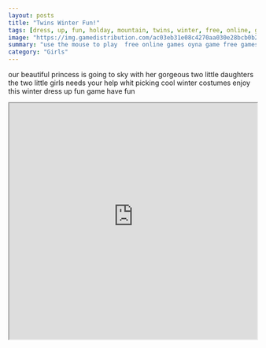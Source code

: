 ```yaml
---
layout: posts
title: "Twins Winter Fun!"
tags: [dress, up, fun, holday, mountain, twins, winter, free, online, games, oyna, game, free, games, play, play, games]
image: "https://img.gamedistribution.com/ac03eb31e08c4270aa030e28bcb0b28e.jpg"
summary: "use the mouse to play  free online games oyna game free games play play games"
category: "Girls"
---
```


our beautiful princess is going to sky with her gorgeous two little daughters the two little girls needs your help whit picking cool winter costumes enjoy this winter dress up fun game have fun

<iframe width="100%" height="480px;" src="https://html5.gamedistribution.com/ac03eb31e08c4270aa030e28bcb0b28e/"></iframe>